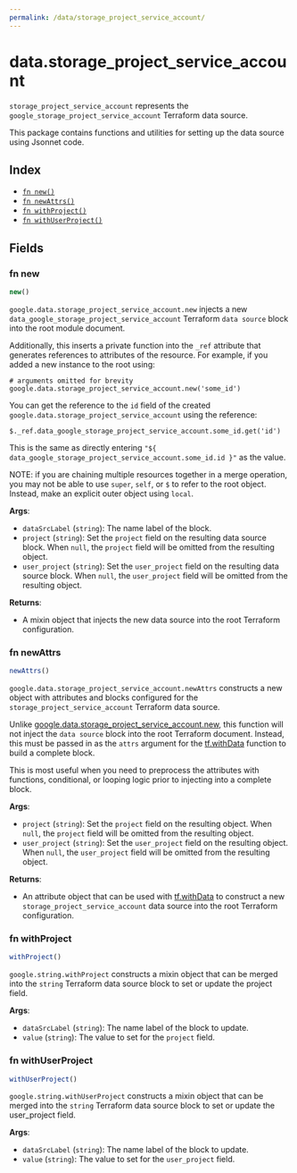 ```yaml
---
permalink: /data/storage_project_service_account/
---
```


# data.storage_project_service_account

`storage_project_service_account` represents the `google_storage_project_service_account` Terraform data source.



This package contains functions and utilities for setting up the data source using Jsonnet code.


## Index

* [`fn new()`](#fn-new)
* [`fn newAttrs()`](#fn-newattrs)
* [`fn withProject()`](#fn-withproject)
* [`fn withUserProject()`](#fn-withuserproject)

## Fields

### fn new

```ts
new()
```


`google.data.storage_project_service_account.new` injects a new `data_google_storage_project_service_account` Terraform `data source`
block into the root module document.

Additionally, this inserts a private function into the `_ref` attribute that generates references to attributes of the
resource. For example, if you added a new instance to the root using:

    # arguments omitted for brevity
    google.data.storage_project_service_account.new('some_id')

You can get the reference to the `id` field of the created `google.data.storage_project_service_account` using the reference:

    $._ref.data_google_storage_project_service_account.some_id.get('id')

This is the same as directly entering `"${ data_google_storage_project_service_account.some_id.id }"` as the value.

NOTE: if you are chaining multiple resources together in a merge operation, you may not be able to use `super`, `self`,
or `$` to refer to the root object. Instead, make an explicit outer object using `local`.

**Args**:
  - `dataSrcLabel` (`string`): The name label of the block.
  - `project` (`string`): Set the `project` field on the resulting data source block. When `null`, the `project` field will be omitted from the resulting object.
  - `user_project` (`string`): Set the `user_project` field on the resulting data source block. When `null`, the `user_project` field will be omitted from the resulting object.

**Returns**:
- A mixin object that injects the new data source into the root Terraform configuration.


### fn newAttrs

```ts
newAttrs()
```


`google.data.storage_project_service_account.newAttrs` constructs a new object with attributes and blocks configured for the `storage_project_service_account`
Terraform data source.

Unlike [google.data.storage_project_service_account.new](#fn-new), this function will not inject the `data source`
block into the root Terraform document. Instead, this must be passed in as the `attrs` argument for the
[tf.withData](https://github.com/tf-libsonnet/core/tree/main/docs#fn-withdata) function to build a complete block.

This is most useful when you need to preprocess the attributes with functions, conditional, or looping logic prior to
injecting into a complete block.

**Args**:
  - `project` (`string`): Set the `project` field on the resulting object. When `null`, the `project` field will be omitted from the resulting object.
  - `user_project` (`string`): Set the `user_project` field on the resulting object. When `null`, the `user_project` field will be omitted from the resulting object.

**Returns**:
  - An attribute object that can be used with [tf.withData](https://github.com/tf-libsonnet/core/tree/main/docs#fn-withdata) to construct a new `storage_project_service_account` data source into the root Terraform configuration.


### fn withProject

```ts
withProject()
```

`google.string.withProject` constructs a mixin object that can be merged into the `string`
Terraform data source block to set or update the project field.



**Args**:
  - `dataSrcLabel` (`string`): The name label of the block to update.
  - `value` (`string`): The value to set for the `project` field.


### fn withUserProject

```ts
withUserProject()
```

`google.string.withUserProject` constructs a mixin object that can be merged into the `string`
Terraform data source block to set or update the user_project field.



**Args**:
  - `dataSrcLabel` (`string`): The name label of the block to update.
  - `value` (`string`): The value to set for the `user_project` field.
